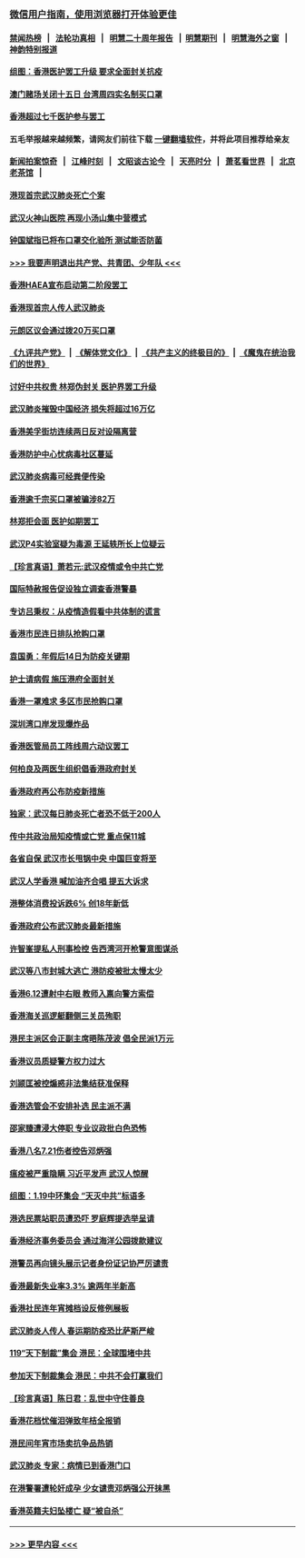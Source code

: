 ### [微信用户指南，使用浏览器打开体验更佳](https://github.com/gfw-breaker/banned-news1/blob/master/indexes/wechat-guide.md?t=0)
#### [禁闻热榜](热点新闻.md?t=0)  &nbsp;&nbsp;|&nbsp;&nbsp; [法轮功真相](https://github.com/gfw-breaker/truth/blob/master/README.md?t=0) &nbsp;&nbsp;|&nbsp;&nbsp; [明慧二十周年报告](https://github.com/gfw-breaker/mh-reports/blob/master/README.md?t=0) &nbsp;&nbsp;|&nbsp;&nbsp;[明慧期刊](https://github.com/gfw-breaker/mh-qikan) &nbsp;&nbsp;|&nbsp;&nbsp; [明慧海外之窗](https://github.com/gfw-breaker/mh-news/blob/master/README.md?t=0) &nbsp;&nbsp;|&nbsp;&nbsp; [神韵特别报道](https://github.com/gfw-breaker/mh-news/blob/master/shenyun.md?t=0)
#### [组图：香港医护罢工升级 要求全面封关抗疫](../pages/nsc415/n11844107.md?t=02051601) 
#### [澳门赌场关闭十五日 台湾周四实名制买口罩](../pages/nsc415/n11845083.md?t=02051601) 
#### [香港超过七千医护参与罢工](../pages/nsc415/n11845051.md?t=02051601) 
#### 五毛举报越来越频繁，请网友们前往下载 [一键翻墙软件](https://github.com/gfw-breaker/ssr-accounts)，并将此项目推荐给亲友
#### [新闻拍案惊奇](https://github.com/gfw-breaker/banned-news1/blob/master/pages/link4.md) &nbsp;&nbsp;|&nbsp;&nbsp; [江峰时刻](https://github.com/gfw-breaker/banned-news1/blob/master/pages/link4.md) &nbsp;&nbsp;|&nbsp;&nbsp; [文昭谈古论今](https://github.com/gfw-breaker/banned-news1/blob/master/pages/link4.md) &nbsp;&nbsp;|&nbsp;&nbsp; [天亮时分](https://github.com/gfw-breaker/banned-news1/blob/master/pages/link4.md) &nbsp;&nbsp;|&nbsp;&nbsp; [萧茗看世界](https://github.com/gfw-breaker/banned-news1/blob/master/pages/link4.md) &nbsp;&nbsp;|&nbsp;&nbsp; [北京老茶馆](https://github.com/gfw-breaker/banned-news1/blob/master/pages/link4.md) &nbsp;&nbsp;|&nbsp;&nbsp; 
#### [港现首宗武汉肺炎死亡个案](../pages/nsc415/n11844998.md?t=02051601) 
#### [武汉火神山医院 再现小汤山集中营模式](../pages/nsc415/n11844763.md?t=02051601) 
#### [钟国斌指已将布口罩交化验所 测试能否防菌](../pages/nsc415/n11842783.md?t=02051601) 
#### [>>> 我要声明退出共产党、共青团、少年队 <<<](https://github.com/begood0513/goodnews/blob/master/quit/letter.md) 
#### [香港HAEA宣布启动第二阶段罢工](../pages/nsc415/n11842723.md?t=02051601) 
#### [香港现首宗人传人武汉肺炎](../pages/nsc415/n11842766.md?t=02051601) 
#### [元朗区议会通过拨20万买口罩](../pages/nsc415/n11842754.md?t=02051601) 
#### [《九评共产党》](https://github.com/begood0513/9ping.md/blob/master/README.md) &nbsp;|&nbsp; [《解体党文化》](../../../../jtdwh.md/blob/master/README.md)  &nbsp;|&nbsp; [《共产主义的终极目的》](../../../../gczydzjmd.md/blob/master/README.md) &nbsp;|&nbsp; [《魔鬼在统治我们的世界》](../../../../mgztzwmdsj.md/blob/master/README.md) 
#### [讨好中共权贵 林郑伪封关 医护界罢工升级](../pages/nsc415/n11842359.md?t=02051601) 
#### [武汉肺炎摧毁中国经济 损失将超过16万亿](../pages/nsc415/n11839723.md?t=02051601) 
#### [香港美孚街坊连续两日反对设隔离营](../pages/nsc415/n11839962.md?t=02051601) 
#### [香港防护中心忧病毒社区蔓延](../pages/nsc415/n11839933.md?t=02051601) 
#### [武汉肺炎病毒可经粪便传染](../pages/nsc415/n11839939.md?t=02051601) 
#### [香港逾千宗买口罩被骗涉82万](../pages/nsc415/n11839914.md?t=02051601) 
#### [林郑拒会面 医护如期罢工](../pages/nsc415/n11839892.md?t=02051601) 
#### [武汉P4实验室疑为毒源 王延轶所长上位疑云](../pages/nsc415/n11835543.md?t=02051601) 
#### [【珍言真语】萧若元:武汉疫情或令中共亡党](../pages/nsc415/n11829394.md?t=02051601) 
#### [国际特赦报告促设独立调查香港警暴](../pages/nsc415/n11833845.md?t=02051601) 
#### [专访吕秉权：从疫情造假看中共体制的谎言](../pages/nsc415/n11833813.md?t=02051601) 
#### [香港市民连日排队抢购口罩](../pages/nsc415/n11833794.md?t=02051601) 
#### [袁国勇：年假后14日为防疫关键期](../pages/nsc415/n11831088.md?t=02051601) 
#### [护士请病假 施压港府全面封关](../pages/nsc415/n11831030.md?t=02051601) 
#### [香港一罩难求 多区市民抢购口罩](../pages/nsc415/n11831002.md?t=02051601) 
#### [深圳湾口岸发现爆炸品](../pages/nsc415/n11828802.md?t=02051601) 
#### [香港医管局员工阵线周六动议罢工](../pages/nsc415/n11828762.md?t=02051601) 
#### [何柏良及两医生组织倡香港政府封关](../pages/nsc415/n11828749.md?t=02051601) 
#### [香港政府再公布防疫新措施](../pages/nsc415/n11828716.md?t=02051601) 
#### [独家：武汉每日肺炎死亡者恐不低于200人](../pages/nsc415/n11828240.md?t=02051601) 
#### [传中共政治局知疫情或亡党 重点保11城](../pages/nsc415/n11828145.md?t=02051601) 
#### [各省自保 武汉市长甩锅中央 中国巨变将至](../pages/nsc415/n11828021.md?t=02051601) 
#### [武汉人学香港 喊加油齐合唱 提五大诉求](../pages/nsc415/n11827046.md?t=02051601) 
#### [港整体消费投诉跌6% 创18年新低](../pages/nsc415/n11817280.md?t=02051601) 
#### [香港政府公布武汉肺炎最新措施](../pages/nsc415/n11817152.md?t=02051601) 
#### [许智峯提私人刑事检控 告西湾河开枪警意图谋杀](../pages/nsc415/n11817132.md?t=02051601) 
#### [武汉等八市封城大逃亡 港防疫被批太慢太少](../pages/nsc415/n11817058.md?t=02051601) 
#### [香港6.12遭射中右眼 教师入禀向警方索偿](../pages/nsc415/n11814678.md?t=02051601) 
#### [香港海关巡逻艇翻侧三关员殉职](../pages/nsc415/n11814604.md?t=02051601) 
#### [港民主派区会正副主席晤陈茂波 倡全民派1万元](../pages/nsc415/n11814582.md?t=02051601) 
#### [香港议员质疑警方权力过大](../pages/nsc415/n11814560.md?t=02051601) 
#### [刘颕匡被控煽惑非法集结获准保释](../pages/nsc415/n11811727.md?t=02051601) 
#### [香港选管会不安排补选 民主派不满](../pages/nsc415/n11811691.md?t=02051601) 
#### [邵家臻遭浸大停职 专业议政批白色恐怖](../pages/nsc415/n11811670.md?t=02051601) 
#### [香港八名7.21伤者控告邓炳强](../pages/nsc415/n11811623.md?t=02051601) 
#### [瘟疫被严重隐瞒 习近平发声 武汉人惊醒](../pages/nsc415/n11811186.md?t=02051601) 
#### [组图：1.19中环集会 “天灭中共”标语多](../pages/nsc415/n11809514.md?t=02051601) 
#### [港选民票站职员遭恐吓 罗庭辉提选举呈请](../pages/nsc415/n11808914.md?t=02051601) 
#### [香港经济事务委员会 通过海洋公园拨款建议](../pages/nsc415/n11808906.md?t=02051601) 
#### [港警员再向镜头展示记者身份证记协严厉谴责](../pages/nsc415/n11808888.md?t=02051601) 
#### [香港最新失业率3.3% 逾两年半新高](../pages/nsc415/n11808887.md?t=02051601) 
#### [香港社民连年宵摊档设反修例展板](../pages/nsc415/n11808857.md?t=02051601) 
#### [武汉肺炎人传人 春运期防疫恐比萨斯严峻](../pages/nsc415/n11808739.md?t=02051601) 
#### [119“天下制裁”集会 港民：全球围堵中共](../pages/nsc415/n11806318.md?t=02051601) 
#### [参加天下制裁集会 港民：中共不会打赢我们](../pages/nsc415/n11806596.md?t=02051601) 
#### [【珍言真语】陈日君：乱世中守住善良](../pages/nsc415/n11806247.md?t=02051601) 
#### [香港花档忧催泪弹致年桔全报销](../pages/nsc415/n11806130.md?t=02051601) 
#### [港民间年宵市场卖抗争品热销](../pages/nsc415/n11806073.md?t=02051601) 
#### [武汉肺炎 专家：病情已到香港门口](../pages/nsc415/n11806020.md?t=02051601) 
#### [在港警署遭轮奸成孕 少女谴责邓炳强公开抹黑](../pages/nsc415/n11805981.md?t=02051601) 
#### [香港英籍夫妇坠楼亡 疑“被自杀”](../pages/nsc415/n11805937.md?t=02051601) 

----
#### [ >>> 更早内容 <<< ](../indexes/nsc415-earlier.md)
